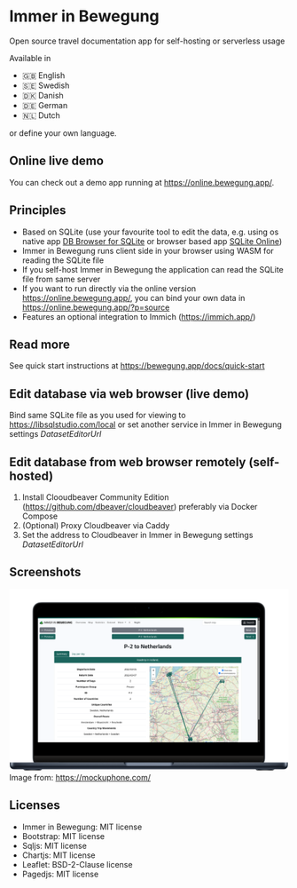 # Immer in Bewegung 
Open source travel documentation app for self-hosting or serverless usage

Available in
* 🇬🇧 English
* 🇸🇪 Swedish
* 🇩🇰 Danish
* 🇩🇪 German
* 🇳🇱 Dutch

or define your own language.

## Online live demo
You can check out a demo app running at https://online.bewegung.app/.

## Principles
* Based on SQLite (use your favourite tool to edit the data, e.g. using os native app [DB Browser for SQLite](https://sqlitebrowser.org/) or browser based app [SQLite Online](https://sqliteonline.com/))
* Immer in Bewegung runs client side in your browser using WASM for reading the SQLite file
* If you self-host Immer in Bewegung the application can read the SQLite file from same server
* If you want to run directly via the online version https://online.bewegung.app/, you can bind your own data in https://online.bewegung.app/?p=source
* Features an optional integration to Immich (https://immich.app/)

## Read more
See quick start instructions at https://bewegung.app/docs/quick-start

## Edit database via web browser (live demo)
Bind same SQLite file as you used for viewing to https://libsqlstudio.com/local or set another service in Immer in Bewegung settings *DatasetEditorUrl*

## Edit database from web browser remotely (self-hosted)
1. Install Clooudbeaver Community Edition (https://github.com/dbeaver/cloudbeaver) preferably via Docker Compose
2. (Optional) Proxy Cloudbeaver via Caddy
3. Set the address to Cloudbeaver in Immer in Bewegung settings *DatasetEditorUrl*

## Screenshots
![img](https://raw.githubusercontent.com/plans-coding/iib-docs/refs/heads/main/img/iib-computer.png)
Image from: https://mockuphone.com/

## Licenses
* Immer in Bewegung: MIT license
* Bootstrap: MIT license
* Sqljs: MIT license
* Chartjs: MIT license
* Leaflet: BSD-2-Clause license
* Pagedjs: MIT license
